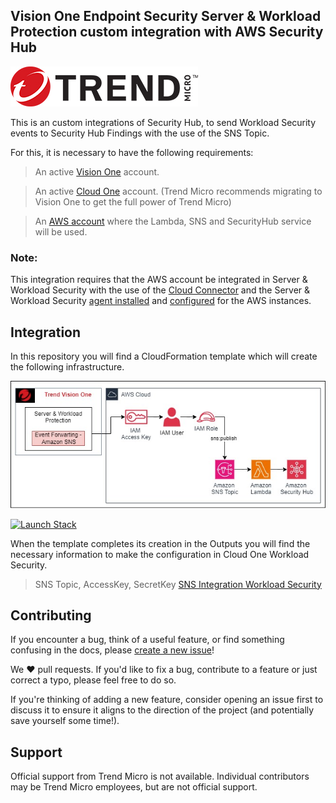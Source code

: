 ## Vision One Endpoint Security Server & Workload Protection custom integration with AWS Security Hub

![TM Logo](images/tm-logo.jpg)

This is an custom integrations of Security Hub, to send Workload Security events to Security Hub Findings with the use of the SNS Topic.

For this, it is necessary to have the following requirements:


> An active [Vision One](https://cloudone.trendmicro.com/home) account.

> An active [Cloud One](https://cloudone.trendmicro.com/home) account. (Trend Micro recommends migrating to Vision One to get the full power of Trend Micro)

> An [AWS account](https://aws.amazon.com/premiumsupport/knowledge-center/create-and-activate-aws-account/) where the Lambda, SNS and SecurityHub service will be used.

### Note:
This integration requires that the AWS account be integrated in Server & Workload Security with the use of the [Cloud Connector](https://docs.trendmicro.com/en-us/documentation/article/trend-vision-one-connecting-aws-accounts#GUID-F8FAF1DF-7A1E-4C0A-ADA3-6F6FC6CAD49D-oshfva) and the Server & Workload Security [agent installed](https://docs.trendmicro.com/en-us/documentation/article/trend-vision-one-add-aws-instances) and [configured](https://docs.trendmicro.com/en-us/documentation/article/trend-vision-one-create-policies) for the AWS instances.

## Integration

In this repository you will find a CloudFormation template which will create the following infrastructure.

![Architecture](images/Diagrams-Cloud-Reference-Security-Hub-Integration.jpg)

<a href="https://console.aws.amazon.com/cloudformation/home#/stacks/quickcreate?templateURL=https://v1-server-and-workload-integration-with-aws-securityhub.s3.us-east-1.amazonaws.com/CloudOneWorkloadSecuritySNS.yaml&stackName=Vision-One-Security-Hub-Integration" target="_blank">
  <img src="https://img.shields.io/badge/Launch%20on-AWS%20CloudFormation-orange" alt="Launch Stack"/>
</a>

When the template completes its creation in the Outputs you will find the necessary information to make the configuration in Cloud One Workload Security.
> SNS Topic, AccessKey, SecretKey
> [SNS Integration Workload Security](https://cloudone.trendmicro.com/docs/workload-security/event-sns/#3.)

## Contributing

If you encounter a bug, think of a useful feature, or find something confusing in the docs, please [create a new issue](https://github.com/trendmicro/v1-server-and-workload-integration-with-aws-securityhub/issues/new)!

We :heart: pull requests. If you'd like to fix a bug, contribute to a feature or just correct a typo, please feel free to do so.

If you're thinking of adding a new feature, consider opening an issue first to discuss it to ensure it aligns to the direction of the project (and potentially save yourself some time!).

## Support

Official support from Trend Micro is not available. Individual contributors may be Trend Micro employees, but are not official support.